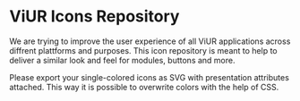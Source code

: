 # ViUR Icons Repository
We are trying to improve the user experience of all ViUR applications across diffrent plattforms and purposes. This icon repository is meant to help to deliver a similar look and feel for modules, buttons and more.

Please export your single-colored icons as SVG with presentation attributes attached. This way it is possible to overwrite colors with the help of CSS.
